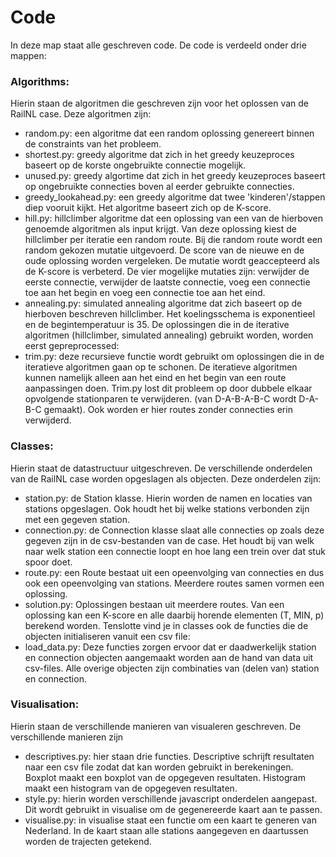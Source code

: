 # Code 

In deze map staat alle geschreven code. De code is verdeeld onder drie mappen:
### Algorithms:
Hierin staan de algoritmen die geschreven zijn voor het oplossen van de RailNL case.
Deze algoritmen zijn:
  * random.py: een algoritme dat een random oplossing genereert binnen de constraints van het probleem.
  * shortest.py: greedy algoritme dat zich in het greedy keuzeproces baseert op de korste ongebruikte connectie mogelijk.
  * unused.py: greedy algortime dat zich in het greedy keuzeproces baseert op ongebruikte connecties boven al eerder gebruikte connecties.
  * greedy_lookahead.py: een greedy algoritme dat twee 'kinderen'/stappen diep vooruit kijkt. Het algoritme baseert zich op de K-score.
  * hill.py: hillclimber algoritme dat een oplossing van een van de hierboven genoemde algoritmen als input krijgt. Van deze oplossing kiest de hillclimber per iteratie een random route. Bij die random route wordt een random gekozen mutatie uitgevoerd. De score van de nieuwe en de oude oplossing worden vergeleken. De mutatie wordt geaccepteerd als de K-score is verbeterd. De vier mogelijke mutaties zijn: verwijder de eerste connectie, verwijder de laatste connectie, voeg een connectie toe aan het begin en voeg een connectie toe aan het eind.
  * annealing.py: simulated annealing algoritme dat zich baseert op de hierboven beschreven hillclimber. Het koelingsschema is exponentieel en de begintemperatuur is 35.
  De oplossingen die in de iterative algoritmen (hillclimber, simulated annealing) gebruikt worden, worden eerst gepreprocessed:
  * trim.py: deze recursieve functie wordt gebruikt om oplossingen die in de iteratieve algoritmen gaan op te schonen. De iteratieve algoritmen kunnen namelijk alleen aan het eind en het begin van een route aanpassingen doen. Trim.py lost dit probleem op door dubbele elkaar opvolgende stationparen te verwijderen. (van D-A-B-A-B-C wordt D-A-B-C gemaakt). Ook worden er hier routes zonder connecties erin verwijderd.

### Classes:
Hierin staat de datastructuur uitgeschreven. De verschillende onderdelen van de RailNL case worden opgeslagen als objecten.
Deze onderdelen zijn:
  * station.py: de Station klasse. Hierin worden de namen en locaties van stations opgeslagen. Ook houdt het bij welke stations verbonden zijn met een gegeven station.
  * connection.py: de Connection klasse slaat alle connecties op zoals deze gegeven zijn in de csv-bestanden van de case. Het houdt bij van welk naar welk station een connectie loopt en hoe lang een trein over dat stuk spoor doet.
  * route.py: een Route bestaat uit een opeenvolging van connecties en dus ook een opeenvolging van stations. Meerdere routes samen vormen een oplossing.
  * solution.py: Oplossingen bestaan uit meerdere routes. Van een oplossing kan een K-score en alle daarbij horende elementen (T, MIN, p) berekend worden.
  Tenslotte vind je in classes ook de functies die de objecten initialiseren vanuit een csv file:
  * load_data.py: Deze functies zorgen ervoor dat er daadwerkelijk station en connection objecten aangemaakt worden aan de hand van data uit csv-files. Alle overige objecten zijn combinaties van (delen van) station en connection.

### Visualisation:
Hierin staan de verschillende manieren van visualeren geschreven. De verschillende manieren zijn
* descriptives.py: hier staan drie functies. Descriptive schrijft resultaten naar een csv file zodat dat kan worden gebruikt in berekeningen. Boxplot maakt een boxplot van de opgegeven resultaten. Histogram maakt een histogram van de opgegeven resultaten.
* style.py: hierin worden verschillende javascript onderdelen aangepast. Dit wordt gebruikt in visualise om de gegenereerde kaart aan te passen. 
* visualise.py: in visualise staat een functie om een kaart te generen van Nederland. In de kaart staan alle stations aangegeven en daartussen worden de trajecten getekend. 